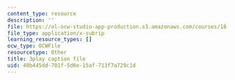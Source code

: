 ```yaml
---
content_type: resource
description: ''
file: https://ol-ocw-studio-app-production.s3.amazonaws.com/courses/18-065-matrix-methods-in-data-analysis-signal-processing-and-machine-learning-spring-2018/40b445dd701f5d6e15af713f7a729c1d_nrDkb2MAwSA.srt
file_type: application/x-subrip
learning_resource_types: []
ocw_type: OCWFile
resourcetype: Other
title: 3play caption file
uid: 40b445dd-701f-5d6e-15af-713f7a729c1d
---
```

